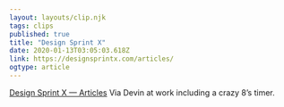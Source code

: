 ```yaml
---
layout: layouts/clip.njk
tags: clips
published: true
title: "Design Sprint X" 
date: 2020-01-13T03:05:03.618Z
link: https://designsprintx.com/articles/
ogtype: article
---
```

[Design Sprint X  —  Articles](https://designsprintx.com/articles/)
Via Devin at work including a crazy 8’s timer.

